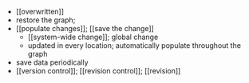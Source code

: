 - [[overwritten]]
- restore the graph;
- [[populate changes]]; [[save the change]]
    - [[system-wide change]]; global change
    - updated in every location; automatically populate throughout the graph
- save data periodically
- [[version control]]; [[revision control]]; [[revision]]
